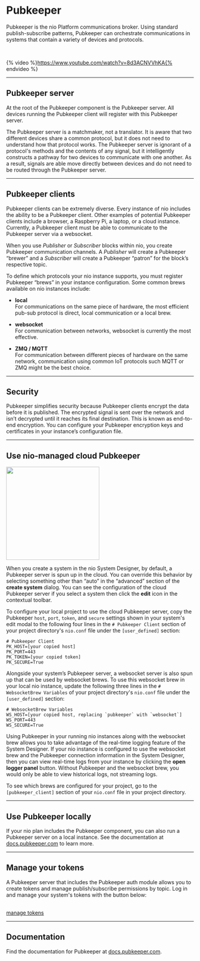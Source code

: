 # <span class="allow-caps">Pubkeeper</span>

Pubkeeper is the nio Platform communications broker. Using standard publish-subscribe patterns, Pubkeeper can orchestrate communications in systems that contain a variety of devices and protocols.

&nbsp;

{% video %}https://www.youtube.com/watch?v=8d3ACNVVhKA{% endvideo %}

---
## <span class="allow-caps">Pubkeeper</span> server

At the root of the Pubkeeper component is the Pubkeeper server. All devices running the Pubkeeper client will register with this Pubkeeper server.

The Pubkeeper server is a matchmaker, not a translator. It is aware that two different devices share a common protocol, but it does not need to understand how that protocol works. The Pubkeeper server is ignorant of a protocol's methods and the contents of any signal, but it intelligently constructs a pathway for two devices to communicate with one another. As a result, signals are able move directly between devices and do not need to be routed through the Pubkeeper server.

---
## <span class="allow-caps">Pubkeeper</span> clients

Pubkeeper clients can be extremely diverse. Every instance of nio includes the ability to be a Pubkeeper client. Other examples of potential Pubkeeper clients include a browser, a Raspberry Pi, a laptop, or a cloud instance. Currently, a Pubkeeper client must be able to communicate to the Pubkeeper server via a websocket.

When you use _Publisher_ or _Subscriber_ blocks within nio, you create Pubkeeper communication channels. A _Publisher_ will create a Pubkeeper “brewer” and a _Subscriber_ will create a Pubkeeper “patron” for the block’s respective topic.

To define which protocols your nio instance supports, you must register Pubkeeper “brews” in your instance configuration. Some common brews available on nio instances include:

 * **local**<br/>
 For communications on the same piece of hardware, the most efficient pub-sub protocol is direct, local communication or a local brew.

 * **websocket**<br />
 For communication between networks, websocket is currently the most effective.

 * **ZMQ / MQTT**<br />
 For communication between different pieces of hardware on the same network, communication using common IoT protocols such MQTT or ZMQ might be the best choice.


---
## Security

Pubkeeper simplifies security because Pubkeeper clients encrypt the data before it is published. The encrypted signal is sent over the network and isn’t decrypted until it reaches its final destination. This is known as end-to-end encryption. You can configure your Pubkeeper encryption keys and certificates in your instance’s configuration file.

---
## Use nio-managed cloud <span class="allow-caps">Pubkeeper</span>

<img class="right border" src="/img/pubkeeper-edit-modal.png" width="250" />

When you create a system in the nio System Designer, by default, a Pubkeeper server is spun up in the cloud. You can override this behavior by selecting something other than “auto” in the “advanced” section of the **create system** dialog. You can see the configuration of the cloud Pubkeeper server if you select a system then click the **edit** icon in the contextual toolbar.

To configure your local project to use the cloud Pubkeeper server, copy the Pubkeeper `host`, `port`, `token`, and `secure` settings shown in your system's edit modal to the following four lines in the `# Pubkeeper Client` section of your project directory's `nio.conf` file under the `[user_defined]` section:

  ```
  # Pubkeeper Client
  PK_HOST=[your copied host]
  PK_PORT=443
  PK_TOKEN=[your copied token]
  PK_SECURE=True
  ```

Alongside your system’s Pubkepeer server, a websocket server is also spun up that can be used by websocket brews. To use this websocket brew in your local nio instance, update the following three lines in the `# WebsocketBrew Variables` of your project directory's `nio.conf` file under the `[user_defined]` section:

  ```
  # WebsocketBrew Variables
  WS_HOST=[your copied host, replacing `pubkeeper` with `websocket`]
  WS_PORT=443
  WS_SECURE=True
  ```

Using Pubkeeper in your running nio instances along with the websocket brew allows you to take advantage of the real-time logging feature of the System Designer. If your nio instance is configured to use the websocket brew and the Pubkeeper connection information in the System Designer, then you can view real-time logs from your instance by clicking the **open logger panel** button. Without Pubkeeper and the websocket brew, you would only be able to view historical logs, not streaming logs.

To see which brews are configured for your project, go to the `[pubkeeper_client]` section of your `nio.conf` file in your project directory.

---
## Use <span class="allow-caps">Pubkeeper</span> locally

If your nio plan includes the Pubkeeper component, you can also run a Pubkeeper server on a local instance. See the documentation at [docs.pubkeeper.com](https://docs.pubkeeper.com) to learn more.

---
## Manage your tokens

A Pubkeeper server that includes the Pubkeeper auth module allows you to create tokens and manage publish/subscribe permissions by topic. Log in and manage your system's tokens with the button below:
<br>
<br>

<a href="https://auth.pubkeeper.com" class="n-button n-button--primary n-button--solid">manage tokens</a>


---
## Documentation

Find the documentation for Pubkeeper at [docs.pubkeeper.com](https://docs.pubkeeper.com).
